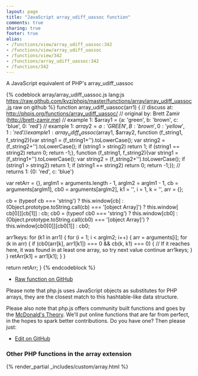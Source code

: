 ```yaml
---
layout: page
title: "JavaScript array_udiff_uassoc function"
comments: true
sharing: true
footer: true
alias:
- /functions/view/array_udiff_uassoc:342
- /functions/view/array_udiff_uassoc
- /functions/view/342
- /functions/array_udiff_uassoc:342
- /functions/342
---
```

<!-- Generated by Rakefile:build -->
A JavaScript equivalent of PHP's array_udiff_uassoc

{% codeblock array/array_udiff_uassoc.js lang:js https://raw.github.com/kvz/phpjs/master/functions/array/array_udiff_uassoc.js raw on github %}
function array_udiff_uassoc(arr1) {
  //  discuss at: http://phpjs.org/functions/array_udiff_uassoc/
  // original by: Brett Zamir (http://brett-zamir.me)
  //   example 1: $array1 = {a: 'green', b: 'brown', c: 'blue', 0: 'red'}
  //   example 1: $array2 = {a: 'GREEN', B: 'brown', 0: 'yellow', 1: 'red'}
  //   example 1: array_udiff_uassoc($array1, $array2, function (f_string1, f_string2){var string1 = (f_string1+'').toLowerCase(); var string2 = (f_string2+'').toLowerCase(); if (string1 > string2) return 1; if (string1 == string2) return 0; return -1;}, function (f_string1, f_string2){var string1 = (f_string1+'').toLowerCase(); var string2 = (f_string2+'').toLowerCase(); if (string1 > string2) return 1; if (string1 == string2) return 0; return -1;});
  //   returns 1: {0: 'red', c: 'blue'}

  var retArr = {},
    arglm1 = arguments.length - 1,
    arglm2 = arglm1 - 1,
    cb = arguments[arglm1],
    cb0 = arguments[arglm2],
    k1 = '',
    i = 1,
    k = '',
    arr = {};

  cb = (typeof cb === 'string') ? this.window[cb] : (Object.prototype.toString.call(cb) === '[object Array]') ? this.window[
    cb[0]][cb[1]] : cb;
  cb0 = (typeof cb0 === 'string') ? this.window[cb0] : (Object.prototype.toString.call(cb0) === '[object Array]') ?
    this.window[cb0[0]][cb0[1]] : cb0;

  arr1keys: for (k1 in arr1) {
    for (i = 1; i < arglm2; i++) {
      arr = arguments[i];
      for (k in arr) {
        if (cb0(arr[k], arr1[k1]) === 0 && cb(k, k1) === 0) {
          // If it reaches here, it was found in at least one array, so try next value
          continue arr1keys;
        }
      }
      retArr[k1] = arr1[k1];
    }
  }

  return retArr;
}
{% endcodeblock %}

 - [Raw function on GitHub](https://github.com/kvz/phpjs/blob/master/functions/array/array_udiff_uassoc.js)

Please note that php.js uses JavaScript objects as substitutes for PHP arrays, they are 
the closest match to this hashtable-like data structure. 

Please also note that php.js offers community built functions and goes by the 
[McDonald's Theory](https://medium.com/what-i-learned-building/9216e1c9da7d). We'll put online 
functions that are far from perfect, in the hopes to spark better contributions. 
Do you have one? Then please just: 

 - [Edit on GitHub](https://github.com/kvz/phpjs/edit/master/functions/array/array_udiff_uassoc.js)


### Other PHP functions in the array extension
{% render_partial _includes/custom/array.html %}
